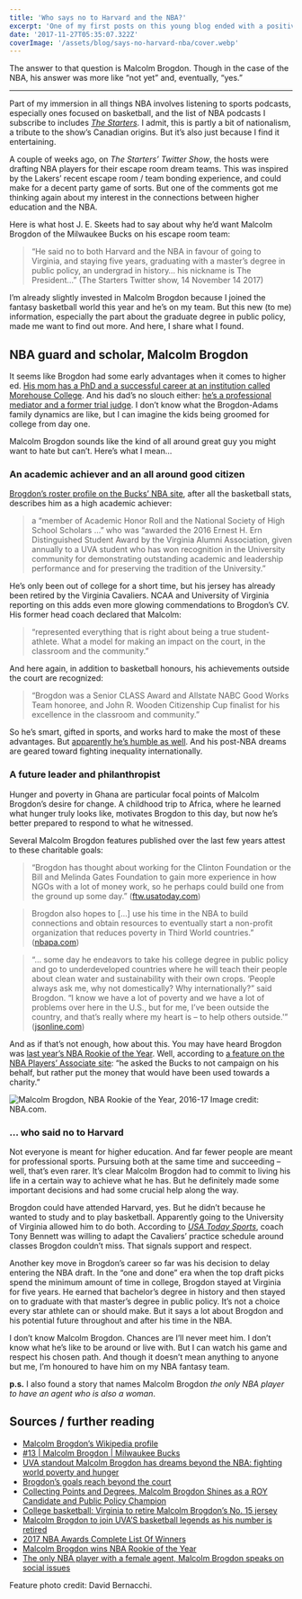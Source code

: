 ```yaml
---
title: 'Who says no to Harvard and the NBA?'
excerpt: 'One of my first posts on this young blog ended with a positive challenge to myself and others: to learn more about Canada’s lesser known historical role models. Today I want to give a virtual high five to a podcast that is doing just that.…'
date: '2017-11-27T05:35:07.322Z'
coverImage: '/assets/blog/says-no-harvard-nba/cover.webp'
---
```


The answer to that question is Malcolm Brogdon. Though in the case of the NBA, his answer was more like “not yet” and, eventually, “yes.”

---

Part of my immersion in all things NBA involves listening to sports podcasts, especially ones focused on basketball,  and the list of NBA podcasts I subscribe to includes *[The Starters](http://www.nba.com/thestarters#/)*. I admit, this is partly a bit of nationalism, a tribute to the show’s  Canadian origins. But it’s also just because I find it entertaining.

A couple of weeks ago, on *The Starters’ Twitter Show*, the hosts were drafting NBA players for their escape room dream teams. This was inspired by the Lakers’ recent escape room / team bonding experience, and could make for a decent party game of sorts. But one of the comments got me thinking again about my interest in the connections between higher education and the NBA.

Here is what host J. E. Skeets had to say about why he’d want Malcolm Brogdon of the Milwaukee Bucks on his escape room team:

> “He said no to both Harvard and the NBA in favour of going to Virginia, and staying five years, graduating with a master’s degree in public policy, an undergrad in history… his nickname is The President…” (The Starters Twitter show, 14 November 14 2017)

I’m already slightly invested in Malcolm Brogdon because I joined the fantasy basketball world this year and he’s on my team. But this new (to me) information, especially the part about the graduate degree in public policy, made me want to find out more. And here, I share what I found.

## NBA guard and scholar, Malcolm Brogdon

It seems like Brogdon had some early advantages when it comes to higher ed. [His mom has a PhD and a successful career at an institution called Morehouse College](http://www.morehouse.edu/academics/psychology/faculty.html). And his dad’s no slouch either: [he’s a professional mediator and a former trial judge](http://www.acctm.org/gbrogdon/). I don’t know what the Brogdon-Adams family dynamics are like, but I can imagine the kids being groomed for college from day one.

Malcolm Brogdon sounds like the kind of all around great guy you might want to hate but can’t. Here’s what I mean…

### An academic achiever and an all around good citizen

[Brogdon’s roster profile on the Bucks’ NBA site](http://www.nba.com/bucks/roster/malcolm-brogdon), after all the basketball stats, describes him as a high academic achiever:

> a “member of Academic Honor Roll and the National Society of High School Scholars …” who was “awarded the 2016 Ernest H. Ern Distinguished Student Award by the Virginia Alumni Association, given annually to a UVA student who has won recognition in the University community for demonstrating outstanding academic and leadership performance and for preserving the tradition of the University.”

He’s only been out of college for a short time, but his jersey has already been retired by the Virginia Cavaliers. NCAA and University of Virginia reporting on this adds even more glowing commendations to Brogdon’s CV. His former head coach declared that Malcolm:

> “represented everything that is right about being a true student-athlete. What a model for making an impact on the court, in the classroom and the community.”

And here again, in addition to basketball honours, his achievements outside the court are recognized:

>“Brogdon was a Senior CLASS Award and Allstate NABC Good Works Team honoree, and John R. Wooden Citizenship Cup finalist for his excellence in the classroom and community.”

So he’s smart, gifted in sports, and works hard to make the most of these advantages. But [apparently he’s humble as well](http://ftw.usatoday.com/2015/10/uva-standout-malcolm-brogdon-has-dreams-beyond-the-nba-fighting-world-hunger). And his post-NBA dreams are geared toward fighting inequality internationally.

### A future leader and philanthropist

Hunger and poverty in Ghana are particular focal points of Malcolm Brogdon’s desire for change. A childhood trip to Africa, where he learned what hunger truly looks like, motivates Brogdon to this day, but now he’s better prepared to respond to what he witnessed.

Several Malcolm Brogdon features published over the last few years attest to these charitable goals:

>“Brogdon has thought about working for the Clinton Foundation or the Bill and Melinda Gates Foundation to gain more experience in how NGOs with a lot of money work, so he perhaps could build one from the ground up some day.” ([ftw.usatoday.com](http://ftw.usatoday.com/2015/10/uva-standout-malcolm-brogdon-has-dreams-beyond-the-nba-fighting-world-hunger))

>Brogdon also hopes to […] use his time in the NBA to build connections and obtain resources to eventually start a non-profit organization that reduces poverty in Third World countries.” ([nbapa.com](https://nbpa.com/collecting-points-and-degrees-malcolm-brogdon-shines-as-a-roy-candidate-and-public-policy-champion/))

>“… some day he endeavors to take his college degree in public policy and go to underdeveloped countries where he will teach their people about clean water and sustainability with their own crops. ‘People always ask me, why not domestically? Why internationally?” said Brogdon. “I know we have a lot of poverty and we have a lot of problems over here in the U.S., but for me, I’ve been outside the country, and that’s really where my heart is – to help others outside.'” ([jsonline.com](https://www.jsonline.com/story/sports/nba/bucks/2016/12/17/brogdons-goals-reach-beyond-court/95337090/))

And as if that’s not enough, how about this. You may have heard Brogdon was [last year’s NBA Rookie of the Year](http://www.nba.com/nbaawards/2017/finalists#/). Well, according to [a feature on the NBA Players’ Associate site](https://nbpa.com/collecting-points-and-degrees-malcolm-brogdon-shines-as-a-roy-candidate-and-public-policy-champion/): “he asked the Bucks to not campaign on his behalf, but rather put the money that would have been used towards a charity.”

![Malcolm Brogdon, NBA Rookie of the Year, 2016-17](/assets/blog/says-no-harvard-nba/brogdon_roy_1200x628_1024.webp)
Image credit: NBA.com.

### … who said no to Harvard

Not everyone is meant for higher education. And far fewer people are meant for professional sports. Pursuing both at the same time and succeeding – well, that’s even rarer. It’s clear Malcolm Brogdon had to commit to living his life in a certain way to achieve what he has. But he definitely made some important decisions and had some crucial help along the way.

Brogdon could have attended Harvard, yes. But he didn’t because he wanted to study and to play basketball. Apparently going to the University of Virginia allowed him to do both. According to *[USA Today Sports](http://ftw.usatoday.com/2015/10/uva-standout-malcolm-brogdon-has-dreams-beyond-the-nba-fighting-world-hunger)*, coach Tony Bennett was willing to adapt the Cavaliers’ practice schedule around classes Brogdon couldn’t miss. That signals support and respect.

Another key move in Brogdon’s career so far was his decision to delay entering the NBA draft. In the “one and done” era when the top draft picks spend the minimum amount of time in college, Brogdon stayed at Virginia for five years. He earned that bachelor’s degree in history and then stayed on to graduate with that master’s degree in public policy. It’s not a choice every star athlete can or should make. But it says a lot about Brogdon and his potential future throughout and after his time in the NBA.

I don’t know Malcolm Brogdon. Chances are I’ll never meet him. I don’t know what he’s like to be around or live with. But I can watch his game and respect his chosen path. And though it doesn’t mean anything to anyone but me, I’m honoured to have him on my NBA fantasy team.

**p.s.** I also found a story that names Malcolm Brogdon *the only NBA player to have an agent who is also a woman*.

## Sources / further reading

* [Malcolm Brogdon’s Wikipedia profile](https://en.wikipedia.org/wiki/Malcolm_Brogdon)
* [#13 | Malcolm Brogdon | Milwaukee Bucks](http://www.nba.com/bucks/roster/malcolm-brogdon)
* [UVA standout Malcolm Brogdon has dreams beyond the NBA: fighting world poverty and hunger](http://ftw.usatoday.com/2015/10/uva-standout-malcolm-brogdon-has-dreams-beyond-the-nba-fighting-world-hunger)
* [Brogdon’s goals reach beyond the court](https://www.jsonline.com/story/sports/nba/bucks/2016/12/17/brogdons-goals-reach-beyond-court/95337090/)
* [Collecting Points and Degrees, Malcolm Brogdon Shines as a ROY Candidate and Public Policy Champion](https://nbpa.com/collecting-points-and-degrees-malcolm-brogdon-shines-as-a-roy-candidate-and-public-policy-champion/)
* [College basketball: Virginia to retire Malcolm Brogdon’s No. 15 jersey](http://www.ncaa.com/news/basketball-men/article/2016-12-15/college-basketball-virginia-retire-malcolm-brogdons-no-15)
* [Malcolm Brogdon to join UVA’S basketball legends as his number is retired](https://news.virginia.edu/content/malcolm-brogdon-join-uvas-basketball-legends-his-number-retired)
* [2017 NBA Awards Complete List Of Winners](http://www.nba.com/nbaawards/2017/finalists#/)
* [Malcolm Brogdon wins NBA Rookie of the Year](http://www.nba.com/bucks/malcolm-brogdon-wins-nba-rookie-year)
* [The only NBA player with a female agent, Malcolm Brogdon speaks on social issues](https://onmilwaukee.com/sports/articles/bucks-malcolm-brogdon-has-female-agent.html)

Feature photo credit: David Bernacchi.